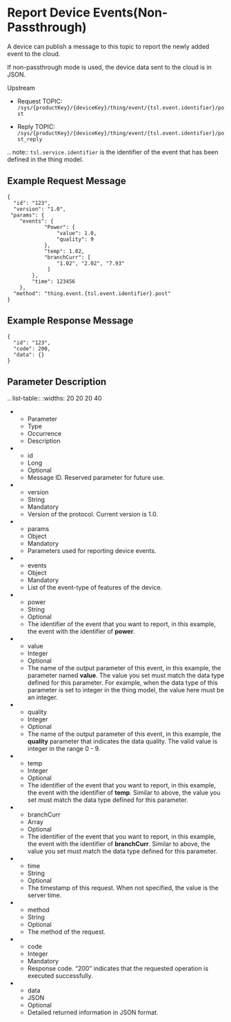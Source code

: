 # Report Device Events​ (Non-Passthrough)


A device can publish a message to this topic to report the newly added event to the cloud.

If non-passthrough mode is used, the device data sent to the cloud is in JSON.

Upstream
- Request TOPIC: `/sys/{productKey}/{deviceKey}/thing/event/{tsl.event.identifier}/post`

- Reply TOPIC: `/sys/{productKey}/{deviceKey}/thing/event/{tsl.event.identifier}/post_reply`

.. note:: ``tsl.service.identifier`` is the identifier of the event that has been defined in the thing model.



## Example Request Message

```
{
  "id": "123",
  "version": "1.0",
 "params": {
	"events": {
			"Power": {
				"value": 1.0,
				"quality": 9
		  	},
			"temp": 1.02,
			"branchCurr": [
				"1.02", "2.02", "7.93"
			 ]
		},
		"time": 123456
	},
  "method": "thing.event.{tsl.event.identifier}.post"
}

```

## Example Response Message

```
{
  "id": "123",
  "code": 200,
  "data": {}
}

```

## Parameter Description

.. list-table::
   :widths: 20 20 20 40

   * - Parameter
     - Type
     - Occurrence
     - Description
   * - id
     - Long
     - Optional
     - Message ID. Reserved parameter for future use.
   * - version
     - String
     - Mandatory
     - Version of the protocol. Current version is 1.0.
   * - params
     - Object
     - Mandatory
     - Parameters used for reporting device events.
   * - events
     - Object
     - Mandatory
     - List of the event-type of features of the device.
   * - power
     - String
     - Optional
     - The identifier of the event that you want to report, in this example, the event with the identifier of <strong>power</strong>.
   * - value
     - Integer
     - Optional
     - The name of the output parameter of this event, in this example, the parameter named <strong>value</strong>. The value you set must match the data type defined for this parameter. For example, when the data type of this parameter is set to integer in the thing model, the value here must be an integer.
   * - quality
     - Integer
     - Optional
     - The name of the output parameter of this event, in this example, the <strong>quality</strong> parameter that indicates the data quality. The valid value is integer in the range 0 - 9.
   * - temp
     - Integer
     - Optional
     - The identifier of the event that you want to report, in this example, the event with the identifier of <strong>temp</strong>. Similar to above, the value you set must match the data type defined for this parameter.
   * - branchCurr
     - Array
     - Optional
     - The identifier of the event that you want to report,  in this example, the event with the identifier of <strong>branchCurr</strong>. Similar to above, the value you set must match the data type defined for this parameter.
   * - time
     - String
     - Optional
     - The timestamp of this request. When not specified, the value is the server time.
   * - method
     - String
     - Optional
     - The method of the request.
   * - code
     - Integer
     - Mandatory
     - Response code. &ldquo;200&rdquo; indicates that the requested operation is executed successfully.
   * - data
     - JSON
     - Optional
     - Detailed returned information in JSON format.

<!--end-->

